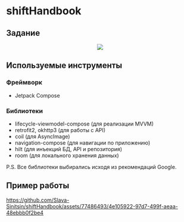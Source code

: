 # shiftHandbook
## Задание
<p align="center">
  <img src="https://github.com/Slava-Sinitsin/shiftHandbook/assets/77486493/538e9967-6654-4e3c-8520-a3caa748bc6c">
</p>

## Используемые инструменты

### Фреймворк
- Jetpack Compose

### Библиотеки
- lifecycle-viewmodel-compose (для реализации MVVM)
- retrofit2, okhttp3 (для работы с API)
- coil (для AsyncImage)
- navigation-compose (для навигации по приложению)
- hilt (для инъекций БД, API и репозитория)
- room (для локального хранения данных)

P.S. Все библиотеки выбирались исходя из рекомендаций Google.

## Пример работы
https://github.com/Slava-Sinitsin/shiftHandbook/assets/77486493/4e105922-97d7-499f-aeaa-48ebbb0f2be4
